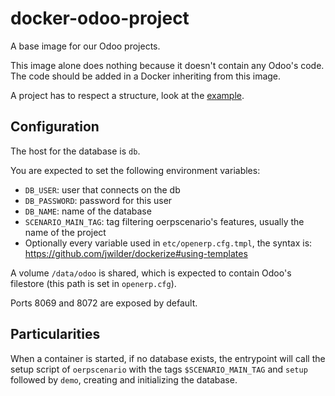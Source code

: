 # docker-odoo-project

A base image for our Odoo projects.

This image alone does nothing because it doesn't contain any Odoo's code. The
code should be added in a Docker inheriting from this image.

A project has to respect a structure, look at the [example](example).

## Configuration

The host for the database is `db`.

You are expected to set the  following environment variables:

* `DB_USER`: user that connects on the db
* `DB_PASSWORD`: password for this user
* `DB_NAME`: name of the database
* `SCENARIO_MAIN_TAG`: tag filtering oerpscenario's features, usually the name of the project
* Optionally every variable used in `etc/openerp.cfg.tmpl`, the syntax is:
  https://github.com/jwilder/dockerize#using-templates

A volume `/data/odoo` is shared, which is expected to contain Odoo's filestore
(this path is set in `openerp.cfg`).

Ports 8069 and 8072 are exposed by default.

## Particularities

When a container is started, if no database exists, the entrypoint will call
the setup script of `oerpscenario` with the tags `$SCENARIO_MAIN_TAG` and
`setup` followed by `demo`, creating and initializing the database.
